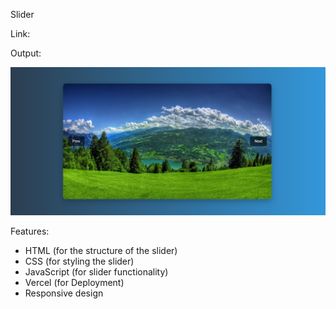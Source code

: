 Slider

Link: 

Output: 

![alt text](./image.png)


Features:

- HTML (for the structure of the slider)
- CSS (for styling the slider)
- JavaScript (for slider functionality)
- Vercel (for Deployment)
- Responsive design